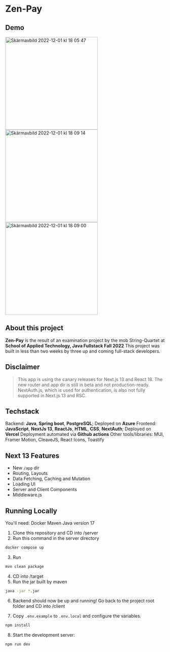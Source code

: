 # Zen-Pay

## Demo
<img width="292" alt="Skärmavbild 2022-12-01 kl  18 05 47" src="https://user-images.githubusercontent.com/108729175/205116415-79b41a3e-86f8-499a-9c04-9047f026f930.png">  <img width="292" alt="Skärmavbild 2022-12-01 kl  18 09 14" src="https://user-images.githubusercontent.com/108729175/205116246-93b68a2d-3780-4604-80ad-a433a5d13e5d.png">  <img width="292" alt="Skärmavbild 2022-12-01 kl  18 09 00" src="https://user-images.githubusercontent.com/108729175/205116358-c8c3afc5-778a-4895-b364-9eacd0916367.png">  

## About this project
**Zen-Pay** is the result of an examination project by the mob String-Quartet at **School of Applied Technology, Java Fullstack Fall 2022**
This project was built in less than two weeks by three up and coming full-stack developers.

## Disclaimer
  
> This app is using the canary releases for Next.js 13 and React 18. The new router and app dir is still in beta and not production-ready.
> NextAuth.js, which is used for authentication, is also not fully supported in Next.js 13 and RSC.

## Techstack
Backend: **Java**, **Spring boot**, **PostgreSQL**; Deployed on **Azure**
Frontend: **JavaScript**, **NextJs 13**, **ReactJs**, **HTML**, **CSS**, **NextAuth**; Deployed on **Vercel**
Deployment automated via **Github actions**
Other tools/libraries: MUI, Framer Motion, CleaveJS, React Icons, Toastify

## Next 13 Features

- New `/app` dir
- Routing, Layouts
- Data Fetching, Caching and Mutation
- Loading UI
- Server and Client Components
- Middleware.js

## Running Locally

You'll need:
Docker
Maven
Java version 17


1. Clone this repository and CD into /server
2. Run this command in the server directory
```sh
docker compose up
```
3. Run
```sh
mvn clean package
```
4. CD into /target
5. Run the jar built by maven
```sh
java -jar *.jar
```

6. Backend should now be up and running! Go back to the project root folder and CD into /client

7. Copy `.env.example` to `.env.local` and configure the variables.
```sh
npm install
```
8. Start the development server:

```sh
npm run dev
```
